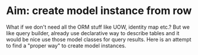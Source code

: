 # Aim: create model instance from row

What if we don't need all the ORM stuff like UOW, identity map etc.?  But we like query builder, already use declarative way to describe tables and it would be nice use those model classes for query results.  Here is an attempt to find a "proper way" to create model instances.
